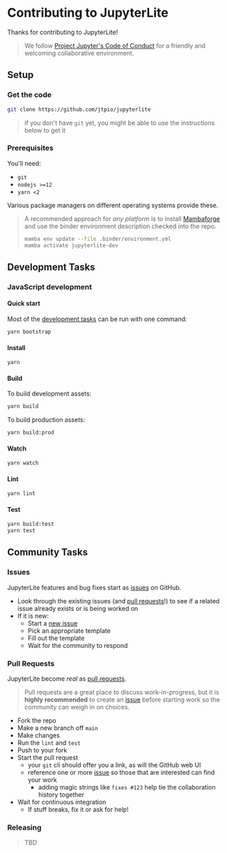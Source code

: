 # Contributing to JupyterLite

Thanks for contributing to JupyterLite!

> We follow [Project Jupyter's Code of Conduct][coc] for a friendly and welcoming
> collaborative environment.

## Setup

### Get the code

```bash
git clone https://github.com/jtpio/jupyterlite
```

> if you don't have `git` yet, you might be able to use the instructions below to get it

### Prerequisites

You'll need:

- `git`
- `nodejs >=12`
- `yarn <2`

Various package managers on different operating systems provide these.

> A recommended approach for _any platform_ is to install [Mambaforge] and use the
> binder environment description checked into the repo.
>
> ```bash
> mamba env update --file .binder/environment.yml
> mamba activate jupyterlite-dev
> ```

## Development Tasks

### JavaScript development

#### Quick start

Most of the [development tasks](#development-tasks) can be run with one command:

```bash
yarn bootstrap
```

#### Install

```bash
yarn
```

#### Build

To build development assets:

```bash
yarn build
```

To build production assets:

```bash
yarn build:prod
```

#### Watch

```bash
yarn watch
```

#### Lint

```bash
yarn lint
```

#### Test

```bash
yarn build:test
yarn test
```

## Community Tasks

### Issues

JupyterLite features and bug fixes start as [issues] on GitHub.

- Look through the existing issues (and [pull requests]!) to see if a related issue
  already exists or is being worked on
- If it is new:
  - Start a [new issue]
  - Pick an appropriate template
  - Fill out the template
  - Wait for the community to respond

### Pull Requests

JupyterLite become _real_ as [pull requests].

> Pull requests are a great place to discuss work-in-progress, but it is **highly
> recommended** to create an [issue](#issues) before starting work so the community can
> weigh in on choices.

- Fork the repo
- Make a new branch off `main`
- Make changes
- Run the `lint` and `test`
- Push to your fork
- Start the pull request
  - your `git` cli should offer you a link, as will the GitHub web UI
  - reference one or more [issue](#issues) so those that are interested can find your
    work
    - adding magic strings like `fixes #123` help tie the collaboration history together
- Wait for continuous integration
  - If stuff breaks, fix it or ask for help!

### Releasing

> TBD

[issues]: https://github.com/jtpio/jupyterlite/issues
[new issue]: https://github.com/jtpio/jupyterlite/issues/new
[pull requests]: https://github.com/jtpio/jupyterlite/pulls
[repo]: https://github.com/jtpio/jupyterlite
[coc]: (https://github.com/jupyter/governance/blob/master/conduct/code_of_conduct.md)
[mambaforge]: https://github.com/conda-forge/miniforge/
